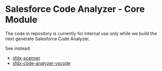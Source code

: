 # Salesforce Code Analyzer - Core Module

The code in repository is currently for internal use only while we build the next generate Salesforce Code Analyzer.

See instead:
* [sfdx-scanner](https://github.com/forcedotcom/sfdx-scanner)
* [sfdx-code-analyzer-vscode](https://github.com/forcedotcom/sfdx-code-analyzer-vscode) 
